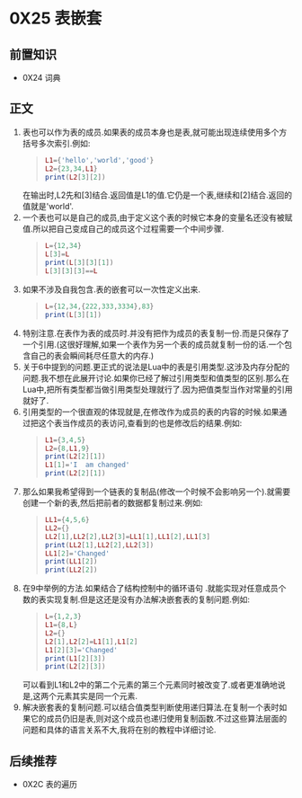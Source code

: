 # 0X25 表嵌套

## 前置知识

* 0X24 词典

## 正文

1. 表也可以作为表的成员.如果表的成员本身也是表,就可能出现连续使用多个方括号多次索引.例如:
    >```lua
    >L1={'hello','world','good'}
    >L2={23,34,L1}
    >print(L2[3][2])
    >```
    在输出时,L2先和[3]结合.返回值是L1的值.它仍是一个表,继续和[2]结合.返回的值就是'world'.
1. 一个表也可以是自己的成员,由于定义这个表的时候它本身的变量名还没有被赋值.所以把自己变成自己的成员这个过程需要一个中间步骤.
    >```lua
    >L={12,34}
    >L[3]=L
    >print(L[3][3][1])
    >L[3][3][3]==L
    >```
1. 如果不涉及自我包含.表的嵌套可以一次性定义出来.
    >```lua
    >L={12,34,{222,333,3334},83}
    >print(L[3][1])
    >```
1. 特别注意.在表作为表的成员时.并没有把作为成员的表复制一份.而是只保存了一个引用.(这很好理解,如果一个表作为另一个表的成员就复制一份的话.一个包含自己的表会瞬间耗尽任意大的内存.)
1. 关于6中提到的问题.更正式的说法是Lua中的表是引用类型.这涉及内存分配的问题.我不想在此展开讨论.如果你已经了解过引用类型和值类型的区别.那么在Lua中,把所有类型都当做引用类型处理就行了.因为把值类型当作对常量的引用就好了.
1. 引用类型的一个很直观的体现就是,在修改作为成员的表的内容的时候.如果通过把这个表当作成员的表访问,查看到的也是修改后的结果.例如:
    >```lua
    >L1={3,4,5}
    >L2={8,L1,9}
    >print(L2[2][1])
    >L1[1]='I  am changed'
    >print(L2[2][1])
    >```
1. 那么如果我希望得到一个链表的复制品(修改一个时候不会影响另一个).就需要创建一个新的表,然后把前者的数据都复制过来.例如:
    >```lua
    >LL1={4,5,6}
    >LL2={}
    >LL2[1],LL2[2],LL2[3]=LL1[1],LL1[2],LL1[3]
    >print(LL2[1],LL2[2],LL2[3])
    >LL1[2]='Changed'
    >print(LL1[2])
    >print(LL2[2])
    >```
1. 在9中举例的方法.如果结合了结构控制中的循环语句 .就能实现对任意成员个数的表实现复制.但是这还是没有办法解决嵌套表的复制问题.例如:
    >```lua
    >L={1,2,3}
    >L1={8,L}
    >L2={}
    >L2[1],L2[2]=L1[1],L1[2]
    >L1[2][3]='Changed'
    >print(L1[2][3])
    >print(L2[2][3])
    >````
    可以看到L1和L2中的第二个元素的第三个元素同时被改变了.或者更准确地说是,这两个元素其实是同一个元素.
1. 解决嵌套表的复制问题.可以结合值类型判断使用递归算法.在复制一个表时如果它的成员仍旧是表,则对这个成员也递归使用复制函数.不过这些算法层面的问题和具体的语言关系不大,我将在别的教程中详细讨论.

## 后续推荐

* 0X2C 表的遍历
